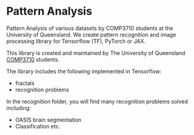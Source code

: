 
# Pattern Analysis
Pattern Analysis of various datasets by COMP3710 students at the University of Queensland.
We create pattern recognition and image processing library for Tensorflow (TF), PyTorch or JAX.

This library is created and maintained by The University of Queensland [COMP3710](https://my.uq.edu.au/programs-courses/course.html?course_code=comp3710) students.

The library includes the following implemented in Tensorflow:
* fractals 
* recognition problems

In the recognition folder, you will find many recognition problems solved including:
* OASIS brain segmentation
* Classification
etc.

   







